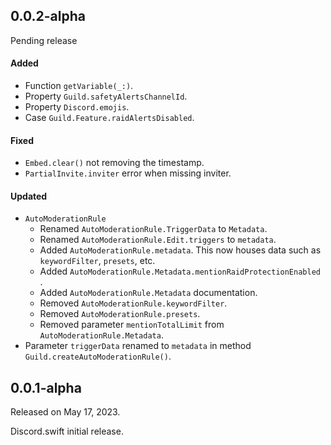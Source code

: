 ## 0.0.2-alpha
Pending release

#### Added
- Function `getVariable(_:)`.
- Property `Guild.safetyAlertsChannelId`.
- Property `Discord.emojis`.
- Case `Guild.Feature.raidAlertsDisabled`.

#### Fixed
- `Embed.clear()` not removing the timestamp.
- `PartialInvite.inviter` error when missing inviter.

#### Updated
- `AutoModerationRule`
  - Renamed `AutoModerationRule.TriggerData` to `Metadata`.
  - Renamed `AutoModerationRule.Edit.triggers` to `metadata`.
  - Added `AutoModerationRule.metadata`. This now houses data such as `keywordFilter`, `presets`, etc.
  - Added `AutoModerationRule.Metadata.mentionRaidProtectionEnabled `.
  - Added `AutoModerationRule.Metadata` documentation.
  - Removed `AutoModerationRule.keywordFilter`.
  - Removed `AutoModerationRule.presets`.
  - Removed parameter `mentionTotalLimit` from `AutoModerationRule.Metadata`.
- Parameter `triggerData` renamed to `metadata` in method `Guild.createAutoModerationRule()`.

## 0.0.1-alpha
Released on May 17, 2023.

Discord.swift initial release.
